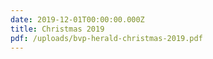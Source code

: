 ```yaml
---
date: 2019-12-01T00:00:00.000Z
title: Christmas 2019
pdf: /uploads/bvp-herald-christmas-2019.pdf
---
```


